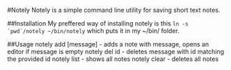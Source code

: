 #Notely
Notely is a simple command line utility for saving short text notes.

##Installation
My preffered way of installing notely is this ``ln -s `pwd`/notely ~/bin/notely`` which
puts it in my ~/bin/ folder.

##Usage
notely add [message] - adds a note with message, opens an editor if message is empty
notely del id - deletes message with id matching the provided id
notely list - shows all notes
notely clear - deletes all notes

